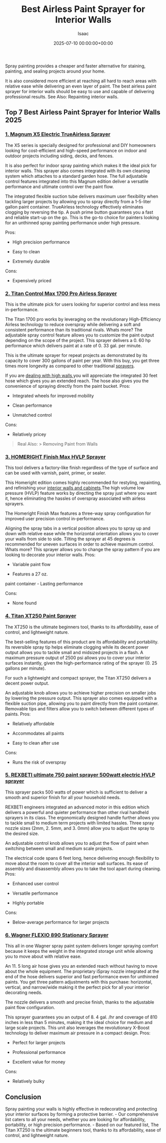 ﻿---
title: Best Airless Paint Sprayer for Interior Walls
description: Spray painting provides a cheaper and faster alternative for staining, painting, and sealing projects around your home. It is also considered more efficient...
slug: /best-airless-paint-sprayer-for-interior-walls/
date: 2025-07-10 00:00:00+00:00
lastmod: 2025-07-10 00:00:00+03:00
author: Isaac
categories:

- Sprayers
tags:

- sprayers

- best

- airle
layout: post
---

Spray painting provides a cheaper and faster alternative for staining, painting, and sealing projects around your home.

It is also considered more efficient at reaching all hard to reach areas with relative ease while delivering an even layer of paint. The best airless paint sprayer for interior walls should be easy to use and capable of delivering professional results. See Also: Repainting interior walls.

## Top 7 Best Airless Paint Sprayer for Interior Walls 2025

###  [1. Magnum X5 Electric TrueAirless Sprayer](https://www.amazon.com/dp/B0026SR0FW/?tag=p-policy-20)

The X5 series is specially designed for professional and DIY homeowners looking for cost-efficient and high-speed performance on indoor and outdoor projects including siding, decks, and fences.

It is also perfect for indoor spray painting which makes it the ideal pick for interior walls. This sprayer also comes integrated with its own cleaning system which attaches to a standard garden hose. The full adjustable control features integrated into this Magnum edition deliver a versatile performance and ultimate control over the paint flow.

The integrated flexible suction tube delivers maximum user flexibility when tackling larger projects by allowing you to spray directly from a 1-5-liter gallon paint container. TrueAirless technology effectively eliminates clogging by reversing the tip. A push prime button guarantees you a fast and reliable start-up on the go. This is the go-to choice for painters looking for an unthinned spray painting performance under high pressure.

Pros:

- High precision performance

- Easy to clean

- Extremely durable

Cons:

- Expensively priced

###  [2. Titan Control Max 1700 Pro Airless Sprayer](https://www.amazon.com/dp/B06X3YNP1N/?tag=p-policy-20)

This is the ultimate pick for users looking for superior control and less mess in-performance.

The Titan 1700 pro works by leveraging on the revolutionary High-Efficiency Airless technology to reduce overspray while delivering a soft and consistent performance than its traditional rivals. Whats more? The adjustable spray control feature allows you to customize the paint output depending on the scope of the project. This sprayer delivers a 0. 60 hp performance which delivers paint at a rate of 0. 33 gal. per minute.

This is the ultimate sprayer for repeat projects as demonstrated by its capacity to cover 300 gallons of paint per year. With this buy, you get three times more longevity as compared to other traditional [sprayers](https://pestpolicy.com/best-airless-paint-sprayer/).

If you are [dealing with high walls](https://pestpolicy.com/[best](https://pestpolicy.com/best-airless-paint-sprayer-under-300/)-paint-sprayer-for-exterior-walls/),you will appreciate the integrated 30 feet hose which gives you an extended reach. The hose also gives you the convenience of spraying directly from the paint bucket.
Pros:

- Integrated wheels for improved mobility

- Clean performance

- Unmatched control

Cons:

- Relatively pricey

> Real Also: > Removing Paint from Walls

###  [3. HOMERIGHT Finish Max HVLP Sprayer](https://www.amazon.com/dp/B06XTJ3HBT/?tag=p-policy-20)

This tool delivers a factory-like finish regardless of the type of surface and can be used with varnish, paint, primer, or sealer.

This Homeright edition comes highly recommended for restyling, repainting, and refinishing your [interior walls and cabinets](https://pestpolicy.com/best-paint-sprayer-for-interior-walls/).The high volume low pressure (HVLP) feature works by directing the spray just where you want it, hence eliminating the hassles of overspray associated with airless sprayers.

The Homeright Finish Max features a three-way spray configuration for improved user precision control in-performance.

Aligning the spray tabs in a vertical position allows you to spray up and down with relative ease while the horizontal orientation allows you to cover your walls from side to side. Tilting the sprayer at 45 degrees is recommended for uneven surfaces in order to achieve maximum control. Whats more? This sprayer allows you to change the spray pattern if you are looking to decorate your interior walls.
Pros:

- Variable paint flow

- Features a 27 oz.

paint container - Lasting performance

Cons:

- None found

###  [4. Titan XT250 Paint Sprayer](https://www.amazon.com/dp/B008G7SYHU/?tag=p-policy-20)

The XT250 is the ultimate beginners tool, thanks to its affordability, ease of control, and lightweight nature.

The best-selling features of this product are its affordability and portability. Its reversible spray tip helps eliminate clogging while its decent power output allows you to tackle small and midsized projects in a flash. A maximum pressure output of 2500 psi allows you to cover your interior surfaces instantly, given the high-performance rating of the sprayer (0. 25 gallons per minute).

For such a lightweight and compact sprayer, the Titan XT250 delivers a decent power output.

An adjustable knob allows you to achieve higher precision on smaller jobs by lowering the pressure output. This sprayer also comes equipped with a flexible suction pipe, allowing you to paint directly from the paint container. Removable tips and filters allow you to switch between different types of paints.
Pros:

- Relatively affordable

- Accommodates all paints

- Easy to clean after use

Cons:

- Runs the risk of overspray

###  [5. REXBETI ultimate 750 paint sprayer 500watt electric HVLP sprayer](https://www.amazon.com/dp/B07DLR5FK2/?tag=p-policy-20)

This sprayer packs 500 watts of power which is sufficient to deliver a smooth and superior finish for all your household needs.

REXBETI engineers integrated an advanced motor in this edition which delivers a powerful and quieter performance than other rival handheld sprayers in its class. The ergonomically designed handle further allows you to tackle small to medium term projects with limited hassles. Three spray nozzle sizes (2mm, 2. 5mm, and 3. 0mm) allow you to adjust the spray to the desired size.

An adjustable control knob allows you to adjust the flow of paint when switching between small and medium scale projects.

The electrical code spans 6 feet long, hence delivering enough flexibility to move about the room to cover all the interior wall surfaces. Its ease of assembly and disassembly allows you to take the tool apart during cleaning.
Pros:

- Enhanced user control

- Versatile performance

- Highly portable

Cons:

- Below-average performance for larger projects

###  [6. Wagner FLEXIO 890 Stationary Sprayer](https://www.amazon.com/dp/B00IA8EVIQ/?tag=p-policy-20)

This all in one Wagner spray paint system delivers longer spraying comfort because it keeps the weight in the integrated storage unit while allowing you to move about with relative ease.

An 11. 5 long air hose gives you an extended reach without having to move about the whole equipment. The proprietary iSpray nozzle integrated at the end of the hose delivers superior and fast performance even for unthinned paints. You get three pattern adjustments with this purchase: horizontal, vertical, and narrow/wide making it the perfect pick for all your interior decorating needs.

The nozzle delivers a smooth and precise finish, thanks to the adjustable paint flow configuration.

This sprayer guarantees you an output of 8. 4 gal. /hr and coverage of 810 inches in less than 5 minutes, making it the ideal choice for medium and large scale projects. This unit also leverages the revolutionary X-Boost technology to deliver maximum air pressure in a compact design.
Pros:

- Perfect for larger projects

- Professional performance

- Excellent value for money

Cons:

- Relatively bulky

##  Conclusion

Spray painting your walls is highly effective in redecorating and protecting your interior surfaces by forming a protective barrier. - Our comprehensive list caters to all your needs, whether you are looking for affordability, portability, or high precision performance. - Based on our featured list, The Titan XT250 is the ultimate beginners tool, thanks to its affordability, ease of control, and lightweight nature.
